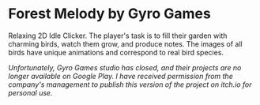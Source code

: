 # Forest Melody by Gyro Games
Relaxing 2D Idle Clicker. 
The player's task is to fill their garden with charming birds, watch them grow, and produce notes. The images of all birds have unique animations and correspond to real bird species.

*Unfortunately, Gyro Games studio has closed, and their projects are no longer available on Google Play. I have received permission from the company's management to publish this version of the project on itch.io for personal use.*
